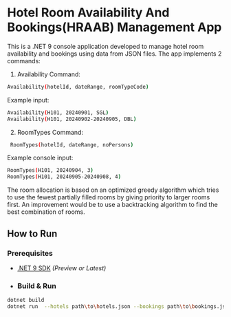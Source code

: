 
# Hotel Room Availability And Bookings(HRAAB) Management App

This is a .NET 9 console application developed to manage hotel room availability and bookings using data from JSON files.
The app implements 2 commands:
1. Availability Command: 
 ```bash
Availability(hotelId, dateRange, roomTypeCode)
```

Example input: 
```bash
Availability(H101, 20240901, SGL) 
Availability(H101, 20240902-20240905, DBL)    
```

2. RoomTypes Command:
```bash
 RoomTypes(hotelId, dateRange, noPersons)
```

Example console input:  
```bash
RoomTypes(H101, 20240904, 3)  
RoomTypes(H101, 20240905-20240908, 4)  
```

The room allocation is based on an optimized greedy algorithm which tries to use the fewest partially filled rooms by giving priority to larger rooms first. 
An improvement would be to use a backtracking algorithm to find the best combination of rooms.



## How to Run

### Prerequisites

- [.NET 9 SDK](https://dotnet.microsoft.com/download/dotnet/9.0) *(Preview or Latest)*

- ### Build & Run

```bash
dotnet build
dotnet run  --hotels path\to\hotels.json --bookings path\to\bookings.json
